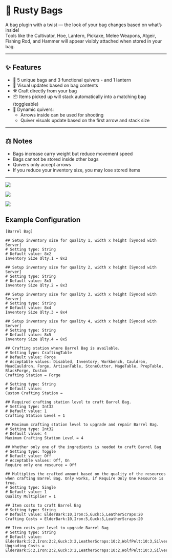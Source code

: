 # 👜 Rusty Bags

A bag plugin with a twist — the look of your bag changes based on what’s inside!  
Tools like the Cultivator, Hoe, Lantern, Pickaxe, Melee Weapons, Atgeir, Fishing Rod, and Hammer will appear visibly attached when stored in your bag.

---

## ✨ Features

- 🧳 5 unique bags and 3 functional quivers - and 1 lantern
- 🧵 Visual updates based on bag contents
- ⚒️ Craft directly from your bag
- 📦 Items picked up will stack automatically into a matching bag (toggleable)
- 🏹 Dynamic quivers:
    - Arrows inside can be used for shooting
    - Quiver visuals update based on the first arrow and stack size

---

## ⚖️ Notes

- Bags increase carry weight but reduce movement speed
- Bags cannot be stored inside other bags
- Quivers only accept arrows
- If you reduce your inventory size, you may lose stored items

---

![](https://i.imgur.com/PSH6qZ3.png)

![](https://i.imgur.com/5u5FEX8.png)

![](https://i.imgur.com/ZzjP5Ze.png)


## Example Configuration
```properties
[Barrel Bag]

## Setup inventory size for quality 1, width x height [Synced with Server]
# Setting type: String
# Default value: 8x2
Inventory Size Qlty.1 = 8x2

## Setup inventory size for quality 2, width x height [Synced with Server]
# Setting type: String
# Default value: 8x3
Inventory Size Qlty.2 = 8x3

## Setup inventory size for quality 3, width x height [Synced with Server]
# Setting type: String
# Default value: 8x4
Inventory Size Qlty.3 = 8x4

## Setup inventory size for quality 4, width x height [Synced with Server]
# Setting type: String
# Default value: 8x5
Inventory Size Qlty.4 = 8x5

## Crafting station where Barrel Bag is available.
# Setting type: CraftingTable
# Default value: Forge
# Acceptable values: Disabled, Inventory, Workbench, Cauldron, MeadCauldron, Forge, ArtisanTable, StoneCutter, MageTable, PrepTable, BlackForge, Custom
Crafting Station = Forge

# Setting type: String
# Default value: 
Custom Crafting Station = 

## Required crafting station level to craft Barrel Bag.
# Setting type: Int32
# Default value: 1
Crafting Station Level = 1

## Maximum crafting station level to upgrade and repair Barrel Bag.
# Setting type: Int32
# Default value: 4
Maximum Crafting Station Level = 4

## Whether only one of the ingredients is needed to craft Barrel Bag
# Setting type: Toggle
# Default value: Off
# Acceptable values: Off, On
Require only one resource = Off

## Multiplies the crafted amount based on the quality of the resources when crafting Barrel Bag. Only works, if Require Only One Resource is true.
# Setting type: Single
# Default value: 1
Quality Multiplier = 1

## Item costs to craft Barrel Bag
# Setting type: String
# Default value: ElderBark:10,Iron:5,Guck:5,LeatherScraps:20
Crafting Costs = ElderBark:10,Iron:5,Guck:5,LeatherScraps:20

## Item costs per level to upgrade Barrel Bag
# Setting type: String
# Default value: ElderBark:5:2,Iron:2:2,Guck:3:2,LeatherScraps:10:2,WolfPelt:10:3,Silver:5:3,WolfClaw:5:3,WolfHairBundle:5:3,WolfPelt:5:4,Silver:2:4,WolfClaw:3:4,WolfHairBundle:2:4
Upgrading Costs = ElderBark:5:2,Iron:2:2,Guck:3:2,LeatherScraps:10:2,WolfPelt:10:3,Silver:5:3,WolfClaw:5:3,WolfHairBundle:5:3,WolfPelt:5:4,Silver:2:4,WolfClaw:3:4,WolfHairBundle:2:4
```